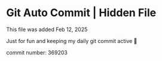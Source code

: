 # Git Auto Commit | Hidden File

This file was added Feb 12, 2025

Just for fun and keeping my daily git commit active 🤪

commit number: 369203
